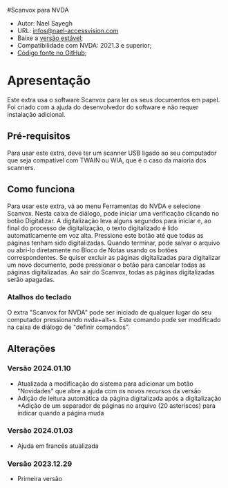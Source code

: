 #Scanvox para NVDA

* Autor: Nael Sayegh
* URL: [infos@nael-accessvision.com](mailto:infos@nael-accessvision.com)
* Baixe a [versão estável][1];
* Compatibilidade com NVDA: 2021.3 e superior;
* [Código fonte no GitHub][2];

# Apresentação

Este extra usa o software Scanvox para ler os seus documentos em papel. Foi criado com a ajuda do desenvolvedor do software e não requer instalação adicional.

## Pré-requisitos

Para usar este extra, deve ter um scanner USB ligado ao seu computador que seja compatível com TWAIN ou WIA, que é o caso da maioria dos scanners.

## Como funciona

Para usar este extra, vá ao menu Ferramentas do NVDA e selecione Scanvox. Nesta caixa de diálogo, pode iniciar uma verificação clicando no botão Digitalizar. A digitalização leva alguns segundos para iniciar e, ao final do processo de digitalização, o texto digitalizado é lido automaticamente em voz alta. Pressione este botão até que todas as páginas tenham sido digitalizadas. Quando terminar, pode salvar o arquivo ou abri-lo diretamente no Bloco de Notas usando os botões correspondentes.
Se quiser excluir as páginas digitalizadas para digitalizar um novo documento, pode pressionar o botão para cancelar todas as páginas digitalizadas.
Ao sair do Scanvox, todas as páginas digitalizadas serão apagadas.

### Atalhos do teclado

O extra "Scanvox for NVDA" pode ser iniciado de qualquer lugar do seu computador pressionando nvda+alt+s. Este comando pode ser modificado na caixa de diálogo de "definir comandos".

## Alterações

### Versão 2024.01.10

  * Atualizada a modificação do sistema para adicionar um botão "Novidades" que abre a ajuda com os novos recursos da versão
  * Adição de leitura automática da página digitalizada após a digitalização
  *Adição de um separador de páginas no arquivo (20 asteriscos) para indicar quando a página muda

### Versão 2024.01.03

  * Ajuda em francês atualizada

### Versão 2023.12.29

  * Primeira versão

[1]: https://github.com/Nael-Sayegh/scanvox-for-nvda/releases/download/2024.01.10/scanvox-2024.01.10.nvda-addon

[2]: https://github.com/Nael-Sayegh/scanvox-for-nvda
